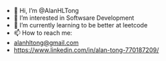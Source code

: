 - 👋 Hi, I’m @AlanHLTong
- 👀 I’m interested in Softwsare Development
- 🌱 I’m currently learning to be better at leetcode
- 📫 How to reach me:
- alanhltong@gmail.com
- https://www.linkedin.com/in/alan-tong-770187209/


<!---
AlanHLTong/AlanHLTong is a ✨ special ✨ repository because its `README.md` (this file) appears on your GitHub profile.
You can click the Preview link to take a look at your changes.
--->
